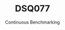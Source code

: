 ---
layout: default
title: DSQ077
subtitle: Continuous Benchmarking
selected: TPC-DS
expanded: Benchmarking
benchmark: /individual_results/DSQ077.html
---